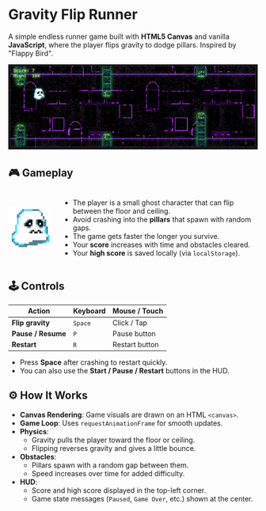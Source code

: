 # Gravity Flip Runner

A simple endless runner game built with **HTML5 Canvas** and vanilla **JavaScript**, where the player flips gravity to dodge pillars. Inspired by "Flappy Bird".

![screenshot](assets/hud.png)

## 🎮 Gameplay

<div style="display: flex; align-items: center; gap: 20px;">
  <div>
    <img src="assets/LittleGhost.gif" alt="LittleGhost character" width="120">
  </div>

  <div>

  - The player is a small ghost character that can flip between the floor and ceiling.  
  - Avoid crashing into the **pillars** that spawn with random gaps.  
  - The game gets faster the longer you survive.  
  - Your **score** increases with time and obstacles cleared.  
  - Your **high score** is saved locally (via `localStorage`).  

  </div>
</div>

## 🕹 Controls

| Action              | Keyboard        | Mouse / Touch  |
|---------------------|-----------------|----------------|
| **Flip gravity**    | `Space`         | Click / Tap    |
| **Pause / Resume**  | `P`             | Pause button   |
| **Restart**         | `R`             | Restart button |

- Press **Space** after crashing to restart quickly.  
- You can also use the **Start / Pause / Restart** buttons in the HUD.

## ⚙️ How It Works

- **Canvas Rendering**: Game visuals are drawn on an HTML `<canvas>`.
- **Game Loop**: Uses `requestAnimationFrame` for smooth updates.
- **Physics**:
  - Gravity pulls the player toward the floor or ceiling.
  - Flipping reverses gravity and gives a little bounce.
- **Obstacles**:
  - Pillars spawn with a random gap between them.
  - Speed increases over time for added difficulty.
- **HUD**:
  - Score and high score displayed in the top-left corner.
  - Game state messages (`Paused`, `Game Over`, etc.) shown at the center.
